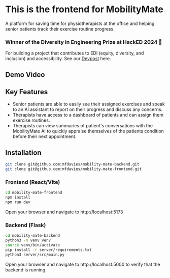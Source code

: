 # This is the frontend for MobilityMate

A platform for saving time for physiotherapists at the office and helping senior patients track their exercise routine progress.

### Winner of the Diversity in Engineering Prize at HackED 2024 🎉

For building a project that contributes to EDI (equity, diversity, and inclusion) and accessibility. See our [Devpost](https://devpost.com/software/mobility-mate-9fyp8v) here.

## Demo Video

## Key Features

- Senior patients are able to easily see their assigned exercises and speak to an AI assistant to report on their progress and discuss any concerns.
- Therapists have access to a dashboard of patients and can assign them exercise routines.
- Therapists can view summaries of patient's conversations with the MobilityMate AI to quickly appraise themselves of the patients condition before their next appointment.

## Installation

```bash
git clone git@github.com:mfdavies/mobility-mate-backend.git
git clone git@github.com:mfdavies/mobility-mate-frontend.git
```

### Frontend (React/Vite)

```bash
cd mobility-mate-frontend
npm install
npm run dev
```

Open your browser and navigate to http://localhost:5173

### Backend (Flask)

```bash
cd mobility-mate-backend
python3 -m venv venv
source venv/bin/activate
pip install -r server/requirements.txt
python3 server/src/main.py
```

Open your browser and navigate to http://localhost:5000 to verify that the backend is running.
